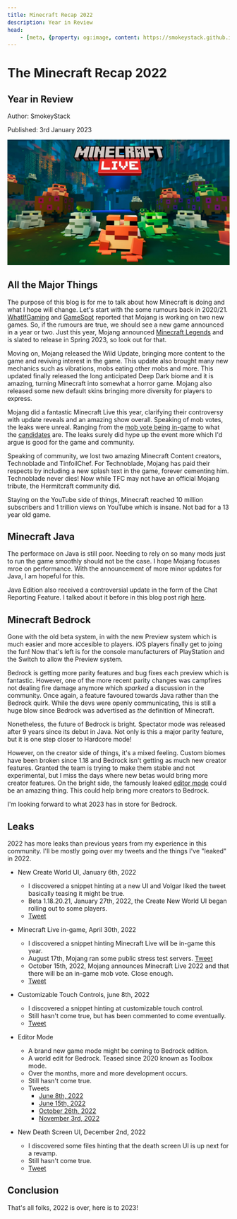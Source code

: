 ```yaml
---
title: Minecraft Recap 2022
description: Year in Review
head:
    - [meta, {property: og:image, content: https://smokeystack.github.io/assets/TWluZWNyYWZ0TGl2ZTIwMjI=.28e28683.png}]
---
```


# The Minecraft Recap 2022

## Year in Review

Author: SmokeyStack

Published: 3rd January 2023

![](../.vuepress/public/assets/images/blog/TWluZWNyYWZ0TGl2ZTIwMjI=.png)

## All the Major Things
The purpose of this blog is for me to talk about how Minecraft is doing and what I hope will change. Let's start with the some rumours back in 2020/21. [WhatIfGaming](https://whatifgaming.com/rumor-mojang-studios-could-be-working-on-2-new-games/) and [GameSpot](https://www.gamespot.com/articles/minecraft-dev-mojang-reportedly-has-two-new-games-in-the-works/1100-6496476/) reported that Mojang is working on two new games. So, if the rumours are true, we should see a new game announced in a year or two. Just this year, Mojang announced [Minecraft Legends](https://www.minecraft.net/en-us/about-legends) and is slated to release in Spring 2023, so look out for that.

Moving on, Mojang released the Wild Update, bringing more content to the game and reviving interest in the game. This update also brought many new mechanics such as vibrations, mobs eating other mobs and more. This updated finally released the long anticipated Deep Dark biome and it is amazing, turning Minecraft into somewhat a horror game. Mojang also released some new default skins bringing more diversity for players to express.

Mojang did a fantastic Minecraft Live this year, clarifying their controversy with update reveals and an amazing show overall. Speaking of mob votes, the leaks were unreal. Ranging from the [mob vote being in-game](https://twitter.com/SmokeyStack_/status/1520425244716011521) to what the [candidates](https://twitter.com/RogerBadgerman/status/1575600753728950272?cxt=HHwWgMDQnbSi1N0rAAAA) are. The leaks surely did hype up the event more which I'd argue is good for the game and community.

Speaking of community, we lost two amazing Minecraft Content creators, Technoblade and TinfoilChef. For Technoblade, Mojang has paid their respects by including a new splash text in the game, forever cementing him. Technoblade never dies! Now while TFC may not have an official Mojang tribute, the Hermitcraft community did.

Staying on the YouTube side of things, Minecraft reached 10 million subscribers and 1 trillion views on YouTube which is insane. Not bad for a 13 year old game.

## Minecraft Java
The performace on Java is still poor. Needing to rely on so many mods just to run the game smoothly should not be the case. I hope Mojang focuses mroe on performance. With the announcement of more minor updates for Java, I am hopeful for this.

Java Edition also received a controversial update in the form of the Chat Reporting Feature. I talked about it before in this blog post righ [here](/blog/chat_report_thoughts.md).

## Minecraft Bedrock
Gone with the old beta system, in with the new Preview system which is much easier and more accesible to players. iOS players finally get to joing the fun! Now that's left is for the console manufacturers of PlayStation and the Switch to allow the Preview system.

Bedrock is getting more parity features and bug fixes each preview which is fantastic. However, one of the more recent parity changes was campfires not dealing fire damage anymore which *sparked* a discussion in the community. Once again, a feature favoured towards Java rather than the Bedrock quirk. While the devs were openly communicating, this is still a huge blow since Bedrock was advertised as *the* definition of Minecraft.

Nonetheless, the future of Bedrock is bright. Spectator mode was released after 9 years since its debut in Java. Not only is this a major parity feature, but it is one step closer to Hardcore mode!

However, on the creator side of things, it's a mixed feeling. Custom biomes have been broken since 1.18 and Bedrock isn't getting as much new creator features. Granted the team is trying to make them stable and not experimental, but I miss the days where new betas would bring more creator features. On the bright side, the famously leaked [editor mode](https://twitter.com/SmokeyStack_/status/15882177247537025031) could be an amazing thing. This could help bring more creators to Bedrock.

I'm looking forward to what 2023 has in store for Bedrock.

## Leaks
2022 has more leaks than previous years from my experience in this community. I'll be mostly going over my tweets and the things I've "leaked" in 2022.

- New Create World UI, January 6th, 2022
    - I discovered a snippet hinting at a new UI and Volgar liked the tweet basically teasing it might be true.
    - Beta 1.18.20.21, January 27th, 2022, the Create New World UI began rolling out to some players.
    - [Tweet](https://twitter.com/SmokeyStack_/status/1479064570211844099)

- Minecraft Live in-game, April 30th, 2022
    - I discovered a snippet hinting Minecraft Live will be in-game this year.
    - August 17th, Mojang ran some public stress test servers. [Tweet](https://twitter.com/JDavidFries/status/1560064291578863616)
    - October 15th, 2022, Mojang announces Minecraft Live 2022 and that there will be an in-game mob vote. Close enough.
    - [Tweet](https://twitter.com/SmokeyStack_/status/1520425244716011521)

- Customizable Touch Controls, june 8th, 2022
    - I discovered a snippet hinting at customizable touch control.
    - Still hasn't come true, but has been commented to come eventually.
    - [Tweet](https://twitter.com/SmokeyStack_/status/1534578254241308677)

- Editor Mode
    - A brand new game mode might be coming to Bedrock edition.
    - A world edit for Bedrock. Teased since 2020 known as Toolbox mode.
    - Over the months, more and more development occurs.
    - Still hasn't come true.
    - Tweets
        - [June 8th, 2022](https://twitter.com/SmokeyStack_/status/1534578955491188739)
        - [June 15th, 2022](https://twitter.com/SmokeyStack_/status/1537119547278368771)
        - [October 26th, 2022](https://twitter.com/SmokeyStack_/status/1585301477337092096)
        - [November 3rd, 2022](https://twitter.com/SmokeyStack_/status/1588217247537025031)

- New Death Screen UI, December 2nd, 2022
    - I discovered some files hinting that the death screen UI is up next for a revamp.
    - Still hasn't come true.
    - [Tweet](https://twitter.com/SmokeyStack_/status/1598694728962220032)

## Conclusion
That's all folks, 2022 is over, here is to 2023!